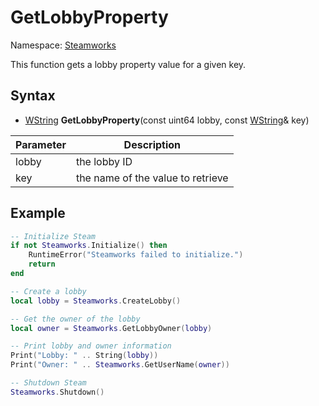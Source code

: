 # GetLobbyProperty

Namespace: [Steamworks](Steamworks.md)

This function gets a lobby property value for a given key.

## Syntax

- [WString](WString.md) **GetLobbyProperty**(const uint64 lobby, const [WString](WString.md)& key)

| Parameter | Description |
|---|---|
| lobby | the lobby ID |
| key | the name of the value to retrieve |

## Example

```lua
-- Initialize Steam
if not Steamworks.Initialize() then
    RuntimeError("Steamworks failed to initialize.")
    return
end

-- Create a lobby
local lobby = Steamworks.CreateLobby()

-- Get the owner of the lobby
local owner = Steamworks.GetLobbyOwner(lobby)

-- Print lobby and owner information
Print("Lobby: " .. String(lobby))
Print("Owner: " .. Steamworks.GetUserName(owner))

-- Shutdown Steam
Steamworks.Shutdown()
```
